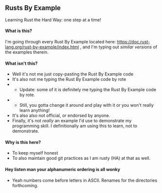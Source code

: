 ## Rusts By Example

Learning Rust the Hard Way: one step at a time!

#### What is this?

I'm going through every Rust By Example located here: https://doc.rust-lang.org/rust-by-example/index.html , and I'm typing out *similar versions* of the examples therein.

#### What isn't this?

* Well it's not me just copy-pasting the Rust By Example code
* It's also not me typing the Rust By Example code by rote
* * Update: some of it is definitely me typing the Rust By Example code by rote.
* * Still, you gotta change it around and play with it or you won't really learn anything!
* It's also also not official, or endorsed by anyone.
* Finally, it's not *really* an example I'd use to demonstrate my programming skill. I definitionally am using this to learn, not to demonstrate.

#### Why is this here?

* To keep myself honest
* To also maintain good git practices as I am rusty (HA) at that as well.

#### Hey listen man your alphanumeric ordering is all wonky

* Yeah numbers come before letters in ASCII. Renames for the directories forthcoming.
